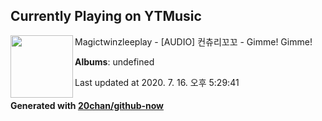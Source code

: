 ## Currently Playing on YTMusic

[<img align="left" width="100" src="https://i.ytimg.com/vi/FDYJzsIlV4s/sddefault.jpg?sqp=-oaymwEWCJADEOEBIAQqCghqEJQEGHgg6AJIWg&rs">](https://music.youtube.com/channel/UCxp1-v6TgE5XQFPDX5z6E8g)

Magictwinzleeplay - [AUDIO] 컨츄리꼬꼬 - Gimme! Gimme!

**Albums**: undefined

Last updated at 2020. 7. 16. 오후 5:29:41

#### Generated with [20chan/github-now](https://github.com/20chan/github-now)


<!--
**20chan/20chan** is a ✨ _special_ ✨ repository because its `README.md` (this file) appears on your GitHub profile.

Here are some ideas to get you started:

- 🔭 I’m currently working on ...
- 🌱 I’m currently learning ...
- 👯 I’m looking to collaborate on ...
- 🤔 I’m looking for help with ...
- 💬 Ask me about ...
- 📫 How to reach me: ...
- 😄 Pronouns: ...
- ⚡ Fun fact: ...
-->
